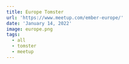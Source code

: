 ```yaml
---
title: Europe Tomster
url: 'https://www.meetup.com/ember-europe/'
date: 'January 14, 2022'
image: europe.png
tags:
  - all
  - tomster
  - meetup
---
```

